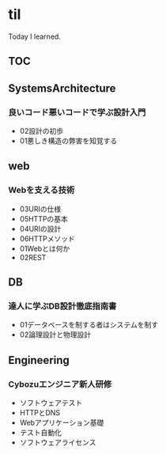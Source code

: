 # til

Today I learned.

## TOC
## SystemsArchitecture

### 良いコード悪いコードで学ぶ設計入門

- 02設計の初歩
- 01悪しき構造の弊害を知覚する
## web

### Webを支える技術

- 03URIの仕様
- 05HTTPの基本
- 04URIの設計
- 06HTTPメソッド
- 01Webとは何か
- 02REST
## DB

### 達人に学ぶDB設計徹底指南書

- 01データベースを制する者はシステムを制す
- 02論理設計と物理設計
## Engineering

### Cybozuエンジニア新人研修

- ソフトウェアテスト
- HTTPとDNS
- Webアプリケーション基礎
- テスト自動化
- ソフトウェアライセンス
